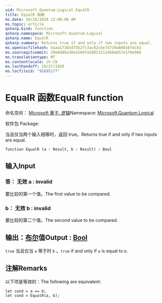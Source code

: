 ```yaml
---
uid: Microsoft.Quantum.Logical.EqualR
title: EqualR 函数
ms.date: 10/26/2020 12:00:00 AM
ms.topic: article
qsharp.kind: function
qsharp.namespace: Microsoft.Quantum.Logical
qsharp.name: EqualR
qsharp.summary: Returns true if and only if two inputs are equal.
ms.openlocfilehash: 5aaa17303d75b27c3ac82cbe7d739a60016fdcb1
ms.sourcegitcommit: 29e0d88a30e4166fa580132124b0eb57e1f0e986
ms.translationtype: MT
ms.contentlocale: zh-CN
ms.lasthandoff: 10/27/2020
ms.locfileid: "92695177"
---
```

# <a name="equalr-function"></a><span data-ttu-id="51d1f-102">EqualR 函数</span><span class="sxs-lookup"><span data-stu-id="51d1f-102">EqualR function</span></span>

<span data-ttu-id="51d1f-103">命名空间： [Microsoft 量子. 逻辑](xref:Microsoft.Quantum.Logical)</span><span class="sxs-lookup"><span data-stu-id="51d1f-103">Namespace: [Microsoft.Quantum.Logical](xref:Microsoft.Quantum.Logical)</span></span>

<span data-ttu-id="51d1f-104">软件包 [](https://nuget.org/packages/)</span><span class="sxs-lookup"><span data-stu-id="51d1f-104">Package: [](https://nuget.org/packages/)</span></span>


<span data-ttu-id="51d1f-105">当且仅当两个输入相等时，返回 true。</span><span class="sxs-lookup"><span data-stu-id="51d1f-105">Returns true if and only if two inputs are equal.</span></span>

```qsharp
function EqualR (a : Result, b : Result) : Bool
```


## <a name="input"></a><span data-ttu-id="51d1f-106">输入</span><span class="sxs-lookup"><span data-stu-id="51d1f-106">Input</span></span>

### <a name="a--__invalidresult__"></a><span data-ttu-id="51d1f-107">答： __无效 <Result>__</span><span class="sxs-lookup"><span data-stu-id="51d1f-107">a : __invalid<Result>__</span></span>

<span data-ttu-id="51d1f-108">要比较的第一个值。</span><span class="sxs-lookup"><span data-stu-id="51d1f-108">The first value to be compared.</span></span>


### <a name="b--__invalidresult__"></a><span data-ttu-id="51d1f-109">b： __无效 <Result>__</span><span class="sxs-lookup"><span data-stu-id="51d1f-109">b : __invalid<Result>__</span></span>

<span data-ttu-id="51d1f-110">要比较的第二个值。</span><span class="sxs-lookup"><span data-stu-id="51d1f-110">The second value to be compared.</span></span>



## <a name="output--bool"></a><span data-ttu-id="51d1f-111">输出：[布尔](xref:microsoft.quantum.lang-ref.bool)值</span><span class="sxs-lookup"><span data-stu-id="51d1f-111">Output : [Bool](xref:microsoft.quantum.lang-ref.bool)</span></span>

<span data-ttu-id="51d1f-112">`true` 当且仅当 `a` 等于时 `b` 。</span><span class="sxs-lookup"><span data-stu-id="51d1f-112">`true` if and only if `a` is equal to `b`.</span></span>

## <a name="remarks"></a><span data-ttu-id="51d1f-113">注解</span><span class="sxs-lookup"><span data-stu-id="51d1f-113">Remarks</span></span>

<span data-ttu-id="51d1f-114">以下项是等效的：</span><span class="sxs-lookup"><span data-stu-id="51d1f-114">The following are equivalent:</span></span>

```Q#
let cond = a == b;
let cond = EqualR(a, b);
```
